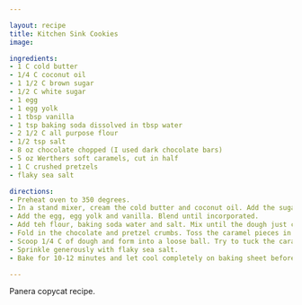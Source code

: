 ```yaml
---

layout: recipe
title: Kitchen Sink Cookies
image: 

ingredients:
- 1 C cold butter
- 1/4 C coconut oil
- 1 1/2 C brown sugar
- 1/2 C white sugar
- 1 egg 
- 1 egg yolk
- 1 tbsp vanilla
- 1 tsp baking soda dissolved in tbsp water
- 2 1/2 C all purpose flour
- 1/2 tsp salt
- 8 oz chocolate chopped (I used dark chocolate bars)
- 5 oz Werthers soft caramels, cut in half
- 1 C crushed pretzels
- flaky sea salt

directions:
- Preheat oven to 350 degrees.
- In a stand mixer, cream the cold butter and coconut oil. Add the sugars. Cream until smooth.
- Add the egg, egg yolk and vanilla. Blend until incorporated.
- Add teh flour, baking soda water and salt. Mix until the dough just comes together.
- Fold in the chocolate and pretzel crumbs. Toss the caramel pieces in a little bit of flour to prevent clumping and mix them in as well.
- Scoop 1/4 C of dough and form into a loose ball. Try to tuck the caramel pieces inside the dough or leave on top. Please 6 cookies on a baking pan. Leave plenty of room for spreading
- Sprinkle generously with flaky sea salt.
- Bake for 10-12 minutes and let cool completely on baking sheet before eating.

---
```

Panera copycat recipe.